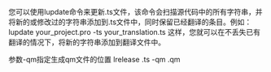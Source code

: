 您可以使用lupdate命令来更新.ts文件，该命令会扫描源代码中的所有字符串，并将新的或修改过的字符串添加到.ts文件中，同时保留已经翻译的条目。例如：
lupdate your_project.pro -ts your_translation.ts
这样，您就可以在不丢失已有翻译的情况下，将新的字符串添加到翻译文件中。

参数-qm指定生成qm文件的位置
lrelease  .ts -qm .qm